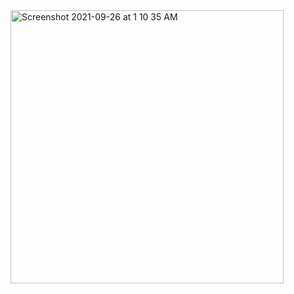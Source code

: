 <img width="437" alt="Screenshot 2021-09-26 at 1 10 35 AM" src="https://user-images.githubusercontent.com/14832322/134784202-7c61079b-f19a-41c4-a477-2140f3993666.png">
